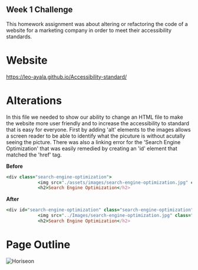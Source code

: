 ## Week 1 Challenge

This homework assignment was about altering or refactoring the code of a website for a marketing company in order to meet their accessibility standards. 

# Website
https://leo-ayala.github.io/Accessibility-standard/ 

# Alterations

In this file we needed to show our ability to change an HTML file to make the website more user friendly and to increase the accessibility to standard that is easy for everyone. First by adding 'alt' elements to the images allows a screen reader to be able to identify what the picuture is without acutally seeing the picture. 
There was also a linking error for the 'Search Engine Optimization' that was easily remedied by creating an 'id' element that matched the 'href' tag. 

**Before**
``` ruby
<div class="search-engine-optimization">
            <img src="./assets/images/search-engine-optimization.jpg" class="float-left" />
            <h2>Search Engine Optimization</h2>
```
**After**
```ruby
<div id="search-engine-optimization" class="search-engine-optimization">
            <img src="../Images/search-engine-optimization.jpg" class="float-left" alt="search engine" />
            <h2>Search Engine Optimization</h2>
```
# Page Outline
<img src="./develop/Images/ScreenCapture.png" alt="Horiseon" style="max-width:100%;">
